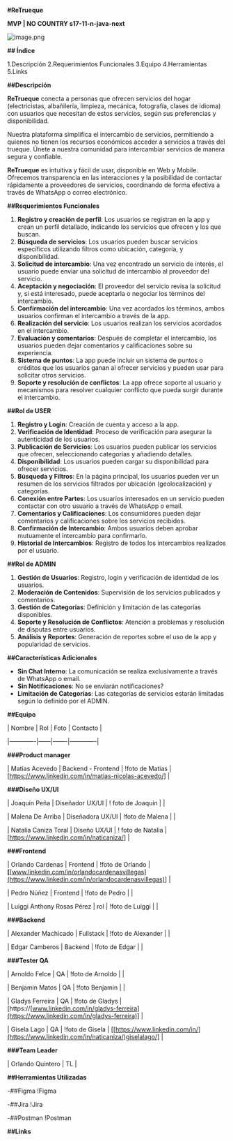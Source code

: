 **#ReTrueque**

**MVP | NO COUNTRY s17-11-n-java-next**

![image.png](https://prod-files-secure.s3.us-west-2.amazonaws.com/f5f9322c-cb85-4fba-a2c7-d6e7cdd04682/fdc1d02d-5c6e-4771-a846-7aeb2734b6f2/image.png)

**## Índice**

1.Descripción
2.Requerimientos Funcionales
3.Equipo
4.Herramientas
5.Links

**##Descripción**

**ReTrueque** conecta a personas que ofrecen servicios del hogar (electricistas, albañilería, limpieza, mecánica, fotografía, clases de idioma) con usuarios que necesitan de estos servicios, según sus preferencias y disponibilidad.

Nuestra plataforma simplifica el intercambio de servicios, permitiendo a quienes no tienen los recursos económicos acceder a servicios a través del trueque. Únete a nuestra comunidad para intercambiar servicios de manera segura y confiable.

**ReTrueque** es intuitiva y fácil de usar, disponible en Web y Mobile. Ofrecemos transparencia en las interacciones y la posibilidad de contactar rápidamente a proveedores de servicios, coordinando de forma efectiva a través de WhatsApp o correo electrónico.

**##Requerimientos Funcionales**

1. **Registro y creación de perfil**: Los usuarios se registran en la app y crean un perfil detallado, indicando los servicios que ofrecen y los que buscan.
2. **Búsqueda de servicios**: Los usuarios pueden buscar servicios específicos utilizando filtros como ubicación, categoría, y disponibilidad.
3. **Solicitud de intercambio**: Una vez encontrado un servicio de interés, el usuario puede enviar una solicitud de intercambio al proveedor del servicio.
4. **Aceptación y negociación**: El proveedor del servicio revisa la solicitud y, si está interesado, puede aceptarla o negociar los términos del intercambio.
5. **Confirmación del intercambio**: Una vez acordados los términos, ambos usuarios confirman el intercambio a través de la app.
6. **Realización del servicio**: Los usuarios realizan los servicios acordados en el intercambio.
7. **Evaluación y comentarios**: Después de completar el intercambio, los usuarios pueden dejar comentarios y calificaciones sobre su experiencia.
8. **Sistema de puntos**: La app puede incluir un sistema de puntos o créditos que los usuarios ganan al ofrecer servicios y pueden usar para solicitar otros servicios.
9. **Soporte y resolución de conflictos**: La app ofrece soporte al usuario y mecanismos para resolver cualquier conflicto que pueda surgir durante el intercambio.

**##Rol de USER**

1. **Registro y Login**: Creación de cuenta y acceso a la app.
2. **Verificación de Identidad**: Proceso de verificación para asegurar la autenticidad de los usuarios.
3. **Publicación de Servicios**: Los usuarios pueden publicar los servicios que ofrecen, seleccionando categorías y añadiendo detalles.
4. **Disponibilidad**: Los usuarios pueden cargar su disponibilidad para ofrecer servicios. 
5. **Búsqueda y Filtros**: En la página principal, los usuarios pueden ver un resumen de los servicios filtrados por  ubicación (geolocalización) y categorías.
6. **Conexión entre Partes**: Los usuarios interesados en un servicio pueden contactar con otro usuario a través de WhatsApp o email.
7. **Comentarios y Calificaciones**: Los consumidores pueden dejar comentarios y calificaciones sobre los servicios recibidos.
8. **Confirmación de Intercambio**: Ambos usuarios deben aprobar mutuamente el intercambio para confirmarlo.
9. **Historial de Intercambios**: Registro de todos los intercambios realizados por el usuario. 

**##Rol de ADMIN**

1. **Gestión de Usuarios**: Registro, login y verificación de identidad de los usuarios.
2. **Moderación de Contenidos**: Supervisión de los servicios publicados y comentarios.
3. **Gestión de Categorías**: Definición y limitación de las categorías disponibles.
4. **Soporte y Resolución de Conflictos**: Atención a problemas y resolución de disputas entre usuarios. 
5. **Análisis y Reportes**: Generación de reportes sobre el uso de la app y popularidad de servicios.

**##Características Adicionales**

- **Sin Chat Interno**: La comunicación se realiza exclusivamente a través de WhatsApp o email.
- **Sin Notificaciones**: No se enviarán notificaciones?
- **Limitación de Categorías**: Las categorías de servicios estarán limitadas según lo definido por el ADMIN.

**##Equipo**

| Nombre | Rol | Foto | Contacto |

|————-|——|——-|————-|

**###Product manager**

| Matias Acevedo | Backend - Frontend | !foto de Matias |  [https://www.linkedin.com/in/matias-nicolas-acevedo/] |

**###Diseño UX/UI**

| Joaquín Peña | Diseñador UX/UI | ! foto de Joaquin | |

| Malena De Arriba | Diseñadora UX/UI | !foto de Malena | |

| Natalia Caniza Toral | Diseño UX/UI | ! foto de Natalia | [https://www.linkedin.com/in/naticaniza/] |

**###Frontend**

| Orlando Cardenas | Frontend | !foto de Orlando | **[**[www.linkedin.com/in/orlandocardenasvillegas](https://www.linkedin.com/in/orlandocardenasvillegas)] |

| Pedro Núñez | Frontend | !foto de Pedro | |

| Luiggi Anthony Rosas Pérez | rol | !foto de Luiggi | |

**###Backend**

| Alexander Machicado | Fullstack | !foto de Alexander | |

| Edgar Camberos | Backend | !foto de Edgar | | 

**###Tester QA**

| Arnoldo Felce | QA | !foto de Arnoldo | |

| Benjamin Matos | QA | !foto Benjamin | |

| Gladys Ferreira | QA | !foto de Gladys | [https://[www.linkedin.com/in/gladys-ferreira](https://www.linkedin.com/in/gladys-ferreira)] |

| Gisela Lago | QA | !foto de Gisela |  [[https://www.linkedin.com/in/](https://www.linkedin.com/in/naticaniza/)giselalago/] |

**###Team Leader**

| Orlando Quintero | TL | 

**##Herramientas Utilizadas**

-##Figma !Figma

-##Jira !Jira

-##Postman !Postman

**##Links**
